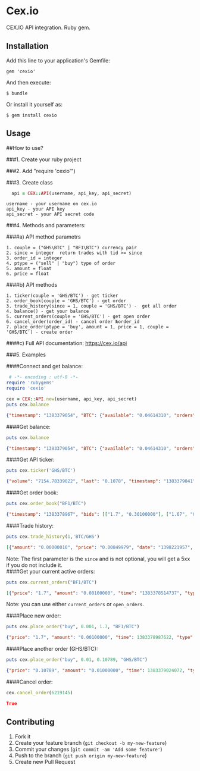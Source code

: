 # Cex.io

CEX.IO API integration. Ruby gem.

## Installation

Add this line to your application's Gemfile:

    gem 'cexio'

And then execute:

    $ bundle

Or install it yourself as:

    $ gem install cexio

## Usage

##How to use?

###1. Create your ruby project

###2. Add "require 'cexio'")

###3. Create class
```ruby
  api = CEX::API(username, api_key, api_secret)
```
```
username - your username on cex.io
api_key - your API key
api_secret - your API secret code
```
###4. Methods and parameters:

####a) API method parametrs
```
1. couple = ("GHS\BTC" | "BF1\BTC") currency pair
2. since = integer  return trades with tid >= since
3. order_id = integer
4. ptype = ("sell" | "buy") type of order
5. amount = float
6. price = float
```

####b) API methods
```
1. ticker(couple = 'GHS/BTC') - get ticker
2. order_book(couple = 'GHS/BTC') - get order
3. trade_history(since = 1, couple = 'GHS/BTC') -  get all order
4. balance() - get your balance
5. current_orders(couple = 'GHS/BTC') - get open order
6. cancel_order(order_id) - cancel order №order_id
7. place_order(ptype = 'buy', amount = 1, price = 1, couple = 'GHS/BTC') - create order
```

####c) Full API documentation: https://cex.io/api

###5. Examples

####Connect and get balance:
```ruby
 # -*- encoding : utf-8 -*-
require 'rubygems'
require 'cexio'

cex = CEX::API.new(username, api_key, api_secret)
puts cex.balance

```
```json
{"timestamp": "1383379054", "BTC": {"available": "0.04614310", "orders": "0.00170000"}, "GHS": {"available": "0.02000000"}}
```

####Get balance:
```ruby
puts cex.balance
```
```json
{"timestamp": "1383379054", "BTC": {"available": "0.04614310", "orders": "0.00170000"}, "GHS": {"available": "0.02000000"}}
```

####Get API ticker:
```ruby
puts cex.ticker('GHS/BTC')
```
```json
{"volume": "7154.78339022", "last": "0.1078", "timestamp": "1383379041", "bid": "0.10778", "high": "0.10799999", "low": "0.10670076", "ask": "0.10780000000000001"}
```

####Get order book:
```ruby
puts cex.order_book("BF1/BTC")
```
```json
{"timestamp": "1383378967", "bids": [["1.7", "0.30100000"], ["1.67", "0.00011000"], ["0.8", "0.02070000"], ["0.1002", "0.27748002"], ["0.1", "0.10000000"], ["0.011", "0.30500000"], ["0.009", "1.00000000"], ["0.00171", "0.00100000"], ["0.0012", "1.00000000"], ["0.00116819", "0.50000000"], ["0.001002", "33.00000000"], ["0.001001", "53.00000000"], ["0.001", "3.00000000"], ["0.00097626", "36.00000000"], ["0.0006", "85.00000000"], ["0.00058409", "0.50000000"], ["0.0004889", "0.06823960"], ["0.0003", "1.00000000"], ["0.00029204", "0.90000000"], ["0.0001", "101.00000000"]], "asks": []}
```

####Trade history:
```ruby
puts cex.trade_history(1,'BTC/GHS')
```
```json
[{"amount": "0.00000010", "price": "0.00849979", "date": "1398221957", "tid": 3628072}, {"amount": "0.00000010", "price": "0.00849979", "date": "1398221957", "tid": 3628072}]
```
Note: The first parameter is the `since` and is not optional, you will get a 5xx if you do not include it.  
####Get your current active orders:
```ruby
puts cex.current_orders("BF1/BTC")
```
```json
[{"price": "1.7", "amount": "0.00100000", "time": "1383378514737", "type": "buy", "id": "6219104", "pending": "0.00100000"}]
```
Note: you can use either `current_orders` or `open_orders`.

####Place new order:
```ruby
puts cex.place_order("buy", 0.001, 1.7, "BF1/BTC")
```
```json
{"price": "1.7", "amount": "0.00100000", "time": 1383378987622, "type": "buy", "id": "6219145", "pending": "0.00100000"}
```

####Place another order (GHS/BTC):
```ruby
puts cex.place_order("buy", 0.01, 0.10789, "GHS/BTC")
```
```json
{"price": "0.10789", "amount": "0.01000000", "time": 1383379024072, "type": "buy", "id": "6219150", "pending": "0.00000000"}
```

####Cancel order:
```ruby
cex.cancel_order(6219145)
```
```json
True
```

## Contributing

1. Fork it
2. Create your feature branch (`git checkout -b my-new-feature`)
3. Commit your changes (`git commit -am 'Add some feature'`)
4. Push to the branch (`git push origin my-new-feature`)
5. Create new Pull Request
